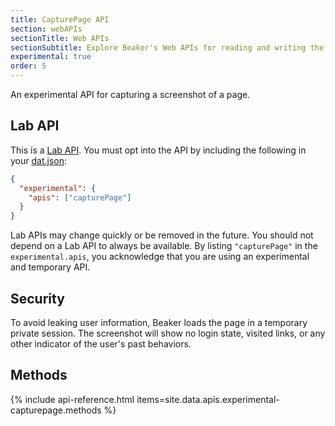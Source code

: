 ```yaml
---
title: CapturePage API
section: webAPIs
sectionTitle: Web APIs
sectionSubtitle: Explore Beaker's Web APIs for reading and writing the peer-to-peer filesystem
experimental: true
order: 5
---
```


An experimental API for capturing a screenshot of a page.

## Lab API

This is a [Lab API](/docs/guides/using-lab-apis.html). You must opt into the API by including the following in your [dat.json](manifest.html):

```json
{
  "experimental": {
    "apis": ["capturePage"]
  }
}
```

Lab APIs may change quickly or be removed in the future. You should not depend on a Lab API to always be available. By listing `"capturePage"` in the `experimental.apis`, you acknowledge that you are using an experimental and temporary API.

## Security

To avoid leaking user information, Beaker loads the page in a temporary private session. The screenshot will show no login state, visited links, or any other indicator of the user's past behaviors.

## Methods

{% include api-reference.html items=site.data.apis.experimental-capturepage.methods %}
